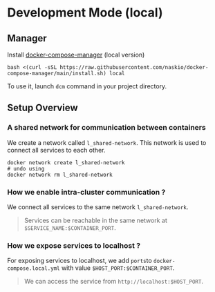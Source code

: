 # Development Mode (local)

## Manager

Install [docker-compose-manager](https://github.com/naskio/docker-compose-manager) (local version)

```shell
bash <(curl -sSL https://raw.githubusercontent.com/naskio/docker-compose-manager/main/install.sh) local
```

To use it, launch `dcm` command in your project directory.

## Setup Overview

### A shared network for communication between containers

We create a network called `l_shared-network`. This network is used to connect all services to each other.

```shell
docker network create l_shared-network
# undo using 
docker network rm l_shared-network
```

### How we enable intra-cluster communication ?

We connect all services to the same network `l_shared-network`.

> Services can be reachable in the same network at `$SERVICE_NAME:$CONTAINER_PORT`.

### How we expose services to localhost ?

For exposing services to localhost, we add `ports`to `docker-compose.local.yml` with value `$HOST_PORT:$CONTAINER_PORT`.

> We can access the service from `http://localhost:$HOST_PORT`.